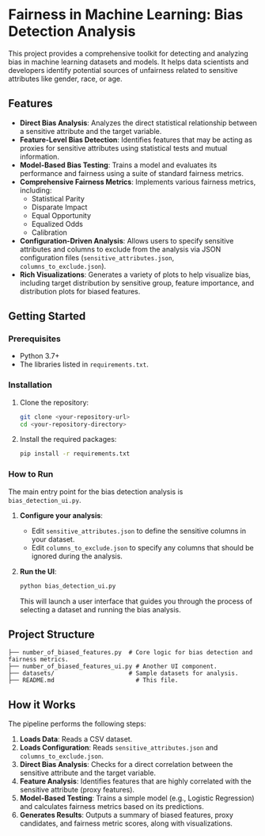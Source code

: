 # Fairness in Machine Learning: Bias Detection Analysis

This project provides a comprehensive toolkit for detecting and analyzing bias in machine learning datasets and models. It helps data scientists and developers identify potential sources of unfairness related to sensitive attributes like gender, race, or age.

## Features

*   **Direct Bias Analysis**: Analyzes the direct statistical relationship between a sensitive attribute and the target variable.
*   **Feature-Level Bias Detection**: Identifies features that may be acting as proxies for sensitive attributes using statistical tests and mutual information.
*   **Model-Based Bias Testing**: Trains a model and evaluates its performance and fairness using a suite of standard fairness metrics.
*   **Comprehensive Fairness Metrics**: Implements various fairness metrics, including:
    *   Statistical Parity
    *   Disparate Impact
    *   Equal Opportunity
    *   Equalized Odds
    *   Calibration
*   **Configuration-Driven Analysis**: Allows users to specify sensitive attributes and columns to exclude from the analysis via JSON configuration files (`sensitive_attributes.json`, `columns_to_exclude.json`).
*   **Rich Visualizations**: Generates a variety of plots to help visualize bias, including target distribution by sensitive group, feature importance, and distribution plots for biased features.

## Getting Started

### Prerequisites

*   Python 3.7+
*   The libraries listed in `requirements.txt`.

### Installation

1.  Clone the repository:
    ```bash
    git clone <your-repository-url>
    cd <your-repository-directory>
    ```

2.  Install the required packages:
    ```bash
    pip install -r requirements.txt
    ```

### How to Run

The main entry point for the bias detection analysis is `bias_detection_ui.py`.

1.  **Configure your analysis**:
    *   Edit `sensitive_attributes.json` to define the sensitive columns in your dataset.
    *   Edit `columns_to_exclude.json` to specify any columns that should be ignored during the analysis.

2.  **Run the UI**:
    ```bash
    python bias_detection_ui.py
    ```
    This will launch a user interface that guides you through the process of selecting a dataset and running the bias analysis.

## Project Structure

```
├── number_of_biased_features.py  # Core logic for bias detection and fairness metrics.
├── number_of_biased_features_ui.py # Another UI component.
├── datasets/                     # Sample datasets for analysis.
├── README.md                       # This file.
```

## How it Works

The pipeline performs the following steps:

1.  **Loads Data**: Reads a CSV dataset.
2.  **Loads Configuration**: Reads `sensitive_attributes.json` and `columns_to_exclude.json`.
3.  **Direct Bias Analysis**: Checks for a direct correlation between the sensitive attribute and the target variable.
4.  **Feature Analysis**: Identifies features that are highly correlated with the sensitive attribute (proxy features).
5.  **Model-Based Testing**: Trains a simple model (e.g., Logistic Regression) and calculates fairness metrics based on its predictions.
6.  **Generates Results**: Outputs a summary of biased features, proxy candidates, and fairness metric scores, along with visualizations.
